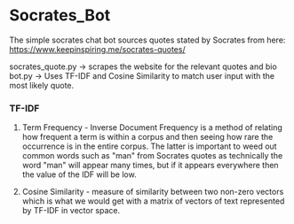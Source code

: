 # Socrates_Bot

The simple socrates chat bot sources quotes stated by Socrates from here: https://www.keepinspiring.me/socrates-quotes/

socrates_quote.py -> scrapes the website for the relevant quotes and bio
bot.py -> Uses TF-IDF and Cosine Similarity to match user input with the most likely quote.

### TF-IDF
1. Term Frequency - Inverse Document Frequency is a method of relating how frequent a term is within a corpus
and then seeing how rare the occurrence is in the entire corpus. The latter is important to weed out common
words such as "man" from Socrates quotes as technically the word "man" will appear many times, but if it
appears everywhere then the value of the IDF will be low.

2. Cosine Similarity - measure of similarity between two non-zero vectors which is what we would get with a matrix of vectors of text represented by TF-IDF in vector space.
